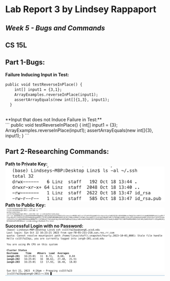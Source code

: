 # Lab Report 3 by Lindsey Rappaport
## *Week 5 - Bugs and Commands*
## CS 15L

## **Part 1-Bugs:** <br/>
**Failure Inducing Input in Test:** <br/>
```
public void testReverseInPlace() {
    int[] input1 = {3,1};
    ArrayExamples.reverseInPlace(input1);
    assertArrayEquals(new int[]{1,3}, input1);
  }
```
<br/>
**Input that does not Induce Failure in Test:** <br/>
```
public void testReverseInPlace() {
    int[] input1 = {3};
    ArrayExamples.reverseInPlace(input1);
    assertArrayEquals(new int[]{3}, input1);
  }
```
<br/>


## **Part 2-Researching Commands:** <br/>
**Path to Private Key:** <br/>
![Image](privPath.png) <br/>
**Path to Public Key:** <br/>
![Image](pubPath.png) <br/>
**Successful Login with no Password:** <br/>
![Image](successNoPW.png) <br/>

